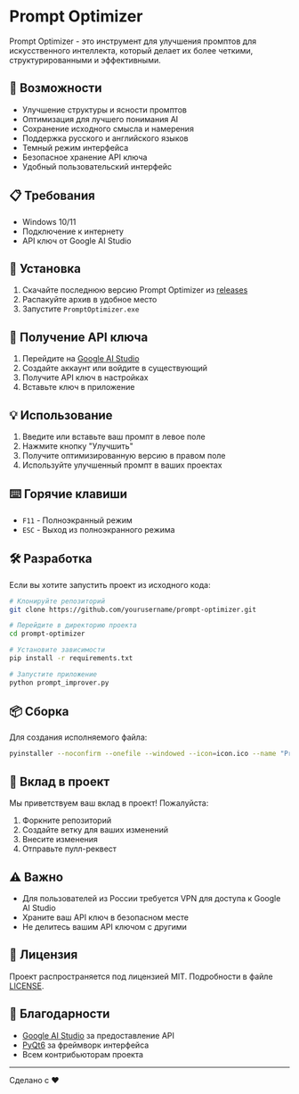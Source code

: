 # Prompt Optimizer

Prompt Optimizer - это инструмент для улучшения промптов для искусственного интеллекта, который делает их более четкими, структурированными и эффективными.

## 🚀 Возможности

- Улучшение структуры и ясности промптов
- Оптимизация для лучшего понимания AI
- Сохранение исходного смысла и намерения
- Поддержка русского и английского языков
- Темный режим интерфейса
- Безопасное хранение API ключа
- Удобный пользовательский интерфейс

## 📋 Требования

- Windows 10/11
- Подключение к интернету
- API ключ от Google AI Studio

## 🔧 Установка

1. Скачайте последнюю версию Prompt Optimizer из [releases](https://github.com/Eli5685/PromptOptimizer/releases/tag/v1)
2. Распакуйте архив в удобное место
3. Запустите `PromptOptimizer.exe`

## 🔑 Получение API ключа

1. Перейдите на [Google AI Studio](https://aistudio.google.com/)
2. Создайте аккаунт или войдите в существующий
3. Получите API ключ в настройках
4. Вставьте ключ в приложение

## 💡 Использование

1. Введите или вставьте ваш промпт в левое поле
2. Нажмите кнопку "Улучшить"
3. Получите оптимизированную версию в правом поле
4. Используйте улучшенный промпт в ваших проектах

## ⌨️ Горячие клавиши

- `F11` - Полноэкранный режим
- `ESC` - Выход из полноэкранного режима

## 🛠️ Разработка

Если вы хотите запустить проект из исходного кода:

```bash
# Клонируйте репозиторий
git clone https://github.com/yourusername/prompt-optimizer.git

# Перейдите в директорию проекта
cd prompt-optimizer

# Установите зависимости
pip install -r requirements.txt

# Запустите приложение
python prompt_improver.py
```

## 📦 Сборка

Для создания исполняемого файла:

```bash
pyinstaller --noconfirm --onefile --windowed --icon=icon.ico --name "PromptOptimizer" --version-file=version_info.txt --add-data "icon.ico;." prompt_improver.py
```

## 🤝 Вклад в проект

Мы приветствуем ваш вклад в проект! Пожалуйста:

1. Форкните репозиторий
2. Создайте ветку для ваших изменений
3. Внесите изменения
4. Отправьте пулл-реквест

## ⚠️ Важно

- Для пользователей из России требуется VPN для доступа к Google AI Studio
- Храните ваш API ключ в безопасном месте
- Не делитесь вашим API ключом с другими

## 📄 Лицензия

Проект распространяется под лицензией MIT. Подробности в файле [LICENSE](LICENSE).

## 🙏 Благодарности

- [Google AI Studio](https://aistudio.google.com/) за предоставление API
- [PyQt6](https://www.riverbankcomputing.com/software/pyqt/) за фреймворк интерфейса
- Всем контрибьюторам проекта

---
Сделано с ❤️
